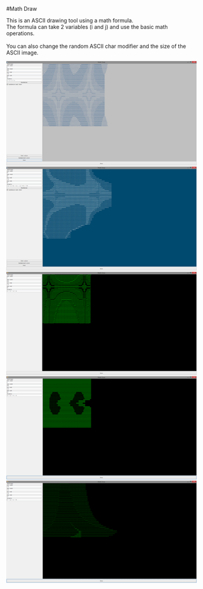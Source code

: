 #Math Draw

This is an ASCII drawing tool using a math formula. <br />
The formula can take 2 variables (i and j) and use the basic math operations. <br />
 <br />
You can also change the random ASCII char modifier and the size of the ASCII image. <br />

![ScreenShot](https://raw.githubusercontent.com/Evenflow/mathdraw/master/Screenshots/screenshot6.png) <br />
![ScreenShot](https://raw.githubusercontent.com/Evenflow/mathdraw/master/Screenshots/screenshot7.png) <br />
![ScreenShot](https://raw.githubusercontent.com/Evenflow/mathdraw/master/Screenshots/screenshot5.png) <br />
![ScreenShot](https://raw.githubusercontent.com/Evenflow/mathdraw/master/Screenshots/screenshot4.png) <br />
![ScreenShot](https://raw.githubusercontent.com/Evenflow/mathdraw/master/Screenshots/screenshot3.png) <br />
